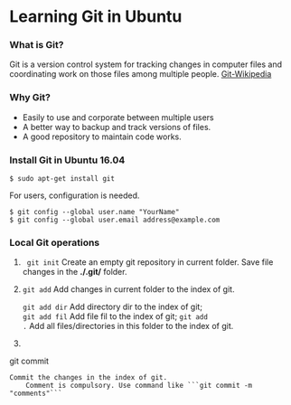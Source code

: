 # Learning Git in Ubuntu

### What is Git? 
Git is a version control system for tracking changes in computer files and coordinating work on those files among multiple people. [Git-Wikipedia](https://en.wikipedia.org/wiki/Git)

### Why Git? 
- Easily to use and corporate between multiple users
- A better way to backup and track versions of files.
- A good repository to maintain code works. 
 
### Install Git in Ubuntu 16.04 

```
$ sudo apt-get install git
```
For users, configuration is needed.

```
$ git config --global user.name "YourName"
$ git config --global user.email address@example.com
```

### Local Git operations 
1. ``` git init```
Create an empty git repository in current folder. Save file changes in the **./.git/** folder. 

2. ``` git add ```
Add changes in current folder to the index of git.  
   
	<code>git add dir</code>  Add directory dir to the index of git;  
	<code>git add fil</code>  Add file fil to the index of git;
	<code>git add .</code> Add all files/directories in this folder to the index of git.  

3. ```
git commit
```
Commit the changes in the index of git.  
    Comment is compulsory. Use command like ```git commit -m "comments"```
 
